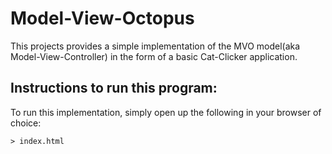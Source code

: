 # Model-View-Octopus
This projects provides a simple implementation of the MVO model(aka Model-View-Controller) in the form of a basic Cat-Clicker application.

## Instructions to run this program:
To run this implementation, simply open up the following in your browser of choice:
```
> index.html
```
